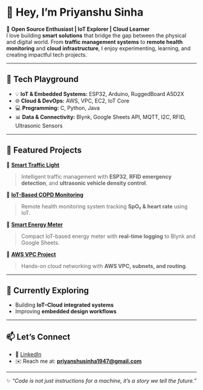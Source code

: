# 👋 Hey, I’m Priyanshu Sinha  

🚀 **Open Source Enthusiast | IoT Explorer | Cloud Learner**  
I love building **smart solutions** that bridge the gap between the physical and digital world. From **traffic management systems** to **remote health monitoring** and **cloud infrastructure**, I enjoy experimenting, learning, and creating impactful tech projects.  

---

## 🔧 Tech Playground
- 💡 **IoT & Embedded Systems:** ESP32, Arduino, RuggedBoard A5D2X 
- 🌐 **Cloud & DevOps:** AWS, VPC, EC2, IoT Core  
- 💻 **Programming:** C, Python, Java  
- 📊 **Data & Connectivity:** Blynk, Google Sheets API, MQTT, I2C, RFID, Ultrasonic Sensors  

---

## 🚀 Featured Projects
🌟 **[Smart Traffic Light](https://github.com/PriyanshuSINHA1947/Smart-Traffic-Light)**  
> Intelligent traffic management with **ESP32**, **RFID emergency detection**, and **ultrasonic vehicle density control**.  

🌟 **[IoT-Based COPD Monitoring](https://github.com/PriyanshuSINHA1947/IoT-Based-COPD-Monitoring-Report)**  
> Remote health monitoring system tracking **SpO₂ & heart rate** using IoT.  

🌟 **[Smart Energy Meter](https://github.com/PriyanshuSINHA1947/multi-purpose-smart-energy-meter)**  
> Compact IoT-based energy meter with **real-time logging** to Blynk and Google Sheets.  

🌟 **[AWS VPC Project](https://github.com/PriyanshuSINHA1947/AWS-Project-Virtual-Private-Cloud-VPC-)**  
> Hands-on cloud networking with **AWS VPC, subnets, and routing**.  

---

## 🌱 Currently Exploring
- Building **IoT–Cloud integrated systems**   
- Improving **embedded design workflows**  

---

## 📫 Let’s Connect
- 💼 [LinkedIn](https://www.linkedin.com/in/sinhapriyanshu20003?lipi=urn%3Ali%3Apage%3Ad_flagship3_profile_view_base_contact_details%3BJ7AMp2t5SvGBvG0YuKT9Bw%3D%3D)   
- ✉️ Reach me at: **priyanshusinha1947@gmail.com**

---

✨ *“Code is not just instructions for a machine, it’s a story we tell the future.”*  
